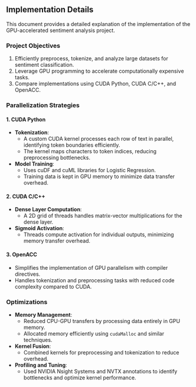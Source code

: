 ## Implementation Details

This document provides a detailed explanation of the implementation of the GPU-accelerated sentiment analysis project.

### Project Objectives
1. Efficiently preprocess, tokenize, and analyze large datasets for sentiment classification.
2. Leverage GPU programming to accelerate computationally expensive tasks.
3. Compare implementations using CUDA Python, CUDA C/C++, and OpenACC.

### Parallelization Strategies

#### 1. CUDA Python
- **Tokenization**:
  - A custom CUDA kernel processes each row of text in parallel, identifying token boundaries efficiently.
  - The kernel maps characters to token indices, reducing preprocessing bottlenecks.
- **Model Training**:
  - Uses cuDF and cuML libraries for Logistic Regression.
  - Training data is kept in GPU memory to minimize data transfer overhead.

#### 2. CUDA C/C++
- **Dense Layer Computation**:
  - A 2D grid of threads handles matrix-vector multiplications for the dense layer.
- **Sigmoid Activation**:
  - Threads compute activation for individual outputs, minimizing memory transfer overhead.

#### 3. OpenACC
- Simplifies the implementation of GPU parallelism with compiler directives.
- Handles tokenization and preprocessing tasks with reduced code complexity compared to CUDA.

### Optimizations
- **Memory Management**:
  - Reduced CPU-GPU transfers by processing data entirely in GPU memory.
  - Allocated memory efficiently using `cudaMalloc` and similar techniques.
- **Kernel Fusion**:
  - Combined kernels for preprocessing and tokenization to reduce overhead.
- **Profiling and Tuning**:
  - Used NVIDIA Nsight Systems and NVTX annotations to identify bottlenecks and optimize kernel performance.


